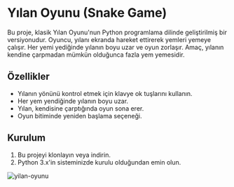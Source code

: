 # Yılan Oyunu (Snake Game)

Bu proje, klasik Yılan Oyunu'nun Python programlama dilinde geliştirilmiş bir versiyonudur. Oyuncu, yılanı ekranda hareket ettirerek yemleri yemeye çalışır. Her yemi yediğinde yılanın boyu uzar ve oyun zorlaşır. Amaç, yılanın kendine çarpmadan mümkün olduğunca fazla yem yemesidir.

## Özellikler

- Yılanın yönünü kontrol etmek için klavye ok tuşlarını kullanın.
- Her yem yendiğinde yılanın boyu uzar.
- Yılan, kendisine çarptığında oyun sona erer.
- Oyun bitiminde yeniden başlama seçeneği.

## Kurulum

1. Bu projeyi klonlayın veya indirin.
2. Python 3.x'in sisteminizde kurulu olduğundan emin olun.

![yilan-oyunu](https://github.com/user-attachments/assets/370ed8d1-a998-4584-8080-63b41fda0822)
